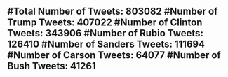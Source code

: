 #Total Number of Tweets: 803082 
#Number of Trump Tweets: 407022
#Number of Clinton Tweets: 343906
#Number of Rubio Tweets: 126410
#Number of Sanders Tweets: 111694
#Number of Carson Tweets: 64077
#Number of Bush Tweets: 41261
---
